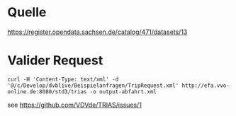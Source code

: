 # Quelle
https://register.opendata.sachsen.de/catalog/471/datasets/13

# Valider Request
```
curl -H 'Content-Type: text/xml' -d '@/c/Develop/dvblive/Beispielanfragen/TripRequest.xml' http://efa.vvo-online.de:8080/std3/trias -o output-abfahrt.xml
```
see https://github.com/VDVde/TRIAS/issues/1

